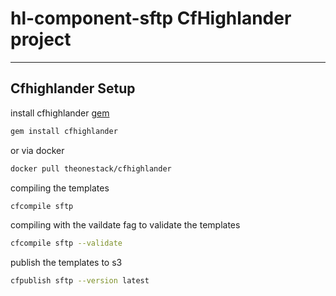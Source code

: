 # hl-component-sftp CfHighlander project
---

## Cfhighlander Setup

install cfhighlander [gem](https://github.com/theonestack/cfhighlander)

```bash
gem install cfhighlander
```

or via docker

```bash
docker pull theonestack/cfhighlander
```

compiling the templates

```bash
cfcompile sftp
```

compiling with the vaildate fag to validate the templates

```bash
cfcompile sftp --validate
```

publish the templates to s3

```bash
cfpublish sftp --version latest
```
